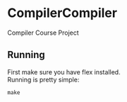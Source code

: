 # CompilerCompiler
Compiler Course Project
## Running
First make sure you have flex installed.  
Running is pretty simple:  
```shell
make
```


